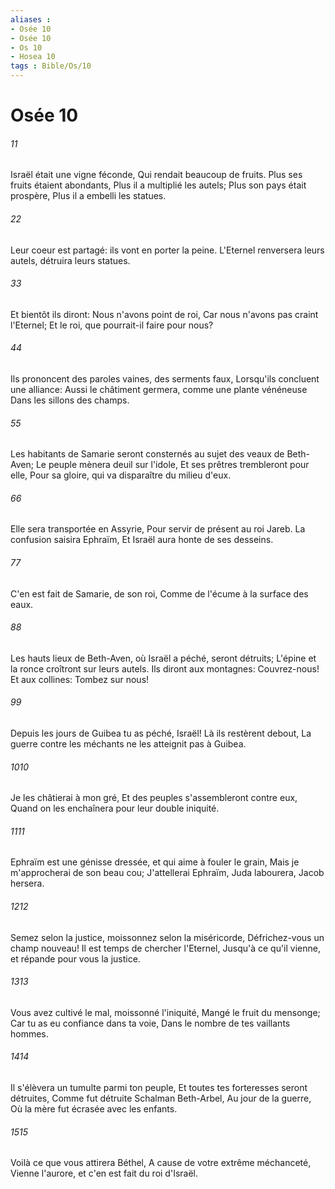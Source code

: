 ```yaml
---
aliases : 
- Osée 10
- Osée 10
- Os 10
- Hosea 10
tags : Bible/Os/10
---
```


# Osée 10

###### 11
Israël était une vigne féconde, Qui rendait beaucoup de fruits. Plus ses fruits étaient abondants, Plus il a multiplié les autels; Plus son pays était prospère, Plus il a embelli les statues.
###### 22
Leur coeur est partagé: ils vont en porter la peine. L'Eternel renversera leurs autels, détruira leurs statues.
###### 33
Et bientôt ils diront: Nous n'avons point de roi, Car nous n'avons pas craint l'Eternel; Et le roi, que pourrait-il faire pour nous?
###### 44
Ils prononcent des paroles vaines, des serments faux, Lorsqu'ils concluent une alliance: Aussi le châtiment germera, comme une plante vénéneuse Dans les sillons des champs.
###### 55
Les habitants de Samarie seront consternés au sujet des veaux de Beth-Aven; Le peuple mènera deuil sur l'idole, Et ses prêtres trembleront pour elle, Pour sa gloire, qui va disparaître du milieu d'eux.
###### 66
Elle sera transportée en Assyrie, Pour servir de présent au roi Jareb. La confusion saisira Ephraïm, Et Israël aura honte de ses desseins.
###### 77
C'en est fait de Samarie, de son roi, Comme de l'écume à la surface des eaux.
###### 88
Les hauts lieux de Beth-Aven, où Israël a péché, seront détruits; L'épine et la ronce croîtront sur leurs autels. Ils diront aux montagnes: Couvrez-nous! Et aux collines: Tombez sur nous!
###### 99
Depuis les jours de Guibea tu as péché, Israël! Là ils restèrent debout, La guerre contre les méchants ne les atteignit pas à Guibea.
###### 1010
Je les châtierai à mon gré, Et des peuples s'assembleront contre eux, Quand on les enchaînera pour leur double iniquité.
###### 1111
Ephraïm est une génisse dressée, et qui aime à fouler le grain, Mais je m'approcherai de son beau cou; J'attellerai Ephraïm, Juda labourera, Jacob hersera.
###### 1212
Semez selon la justice, moissonnez selon la miséricorde, Défrichez-vous un champ nouveau! Il est temps de chercher l'Eternel, Jusqu'à ce qu'il vienne, et répande pour vous la justice.
###### 1313
Vous avez cultivé le mal, moissonné l'iniquité, Mangé le fruit du mensonge; Car tu as eu confiance dans ta voie, Dans le nombre de tes vaillants hommes.
###### 1414
Il s'élèvera un tumulte parmi ton peuple, Et toutes tes forteresses seront détruites, Comme fut détruite Schalman Beth-Arbel, Au jour de la guerre, Où la mère fut écrasée avec les enfants.
###### 1515
Voilà ce que vous attirera Béthel, A cause de votre extrême méchanceté, Vienne l'aurore, et c'en est fait du roi d'Israël.
